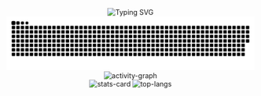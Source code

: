 <div align="center">
    <img src="https://readme-typing-svg.demolab.com?duration=8000&size=28&color=70a5fd&font=Rammetto One&pause=5000&center=true&vCenter=true&width=800&lines=console.log('welcome')" alt="Typing SVG" />
</div>
<div align="center">
    <picture>
        <source media="(prefers-color-scheme: dark)" srcset="https://raw.githubusercontent.com/LHabc-me/LHabc-me/output/github-contribution-grid-snake-dark.svg">
        <source media="(prefers-color-scheme: light)" srcset="https://raw.githubusercontent.com/LHabc-me/LHabc-me/output/github-contribution-grid-snake.svg">
        <img alt="snake" src="https://raw.githubusercontent.com/LHabc-me/LHabc-me/output/github-contribution-grid-snake.svg">
    </picture>
</div>
<div align="center">
    <picture align="center"
             height=251rm>
        <source media="(prefers-color-scheme: dark)" srcset="https://github-readme-activity-graph.cyclic.app/graph?username=LHabc-me&theme=tokyo-night&hide_border=true">
        <source media="(prefers-color-scheme: light)" srcset="https://github-readme-activity-graph.cyclic.app/graph?username=LHabc-me&hide_border=true">
        <img alt="activity-graph" src="https://github-readme-activity-graph.cyclic.app/graph?username=LHabc-me&theme=tokyo-night&hide_border=true">
    </picture>
<div>
<div align="center">
    <picture align="center"
             height=251rm>
        <source media="(prefers-color-scheme: dark)" srcset="https://github-readme-stats.vercel.app/api?username=LHabc-me&count_private=true&theme=tokyonight&hide_border=true">
        <source media="(prefers-color-scheme: light)" srcset="https://github-readme-stats.vercel.app/api?username=LHabc-me&count_private=true&hide_border=true">
        <img alt="stats-card" src="https://github-readme-stats.vercel.app/api?username=LHabc-me&count_private=true&theme=tokyonight&hide_border=true">
    </picture>
    <picture align="center"
             height=250rm>
        <source media="(prefers-color-scheme: dark)" srcset="https://github-readme-stats.vercel.app/api/top-langs/?username=LHabc-me&theme=tokyonight&hide_border=true">
        <source media="(prefers-color-scheme: light)" srcset="https://github-readme-stats.vercel.app/api/top-langs/?username=LHabc-me&hide_border=true">
        <img alt="top-langs" src=“https://github-readme-stats.vercel.app/api/top-langs/?username=LHabc-me&theme=tokyonight&hide_border=true”>
    </picture>
</div>
